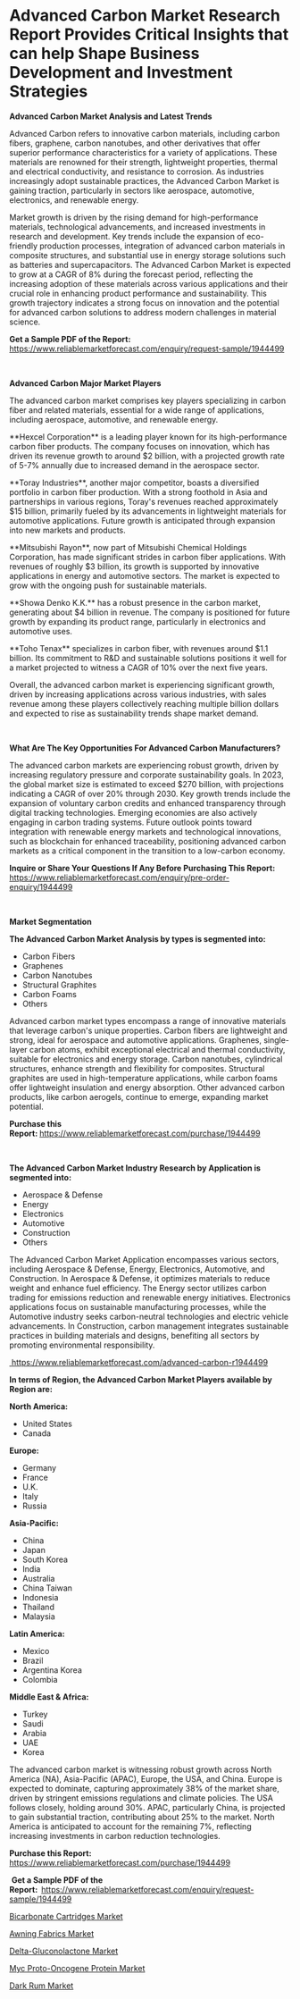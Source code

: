 <p><h1>Advanced Carbon Market Research Report Provides Critical Insights that can help Shape Business Development and Investment Strategies</h1></p><p><strong>Advanced Carbon Market Analysis and Latest Trends</strong></p>
<p><p>Advanced Carbon refers to innovative carbon materials, including carbon fibers, graphene, carbon nanotubes, and other derivatives that offer superior performance characteristics for a variety of applications. These materials are renowned for their strength, lightweight properties, thermal and electrical conductivity, and resistance to corrosion. As industries increasingly adopt sustainable practices, the Advanced Carbon Market is gaining traction, particularly in sectors like aerospace, automotive, electronics, and renewable energy.</p><p>Market growth is driven by the rising demand for high-performance materials, technological advancements, and increased investments in research and development. Key trends include the expansion of eco-friendly production processes, integration of advanced carbon materials in composite structures, and substantial use in energy storage solutions such as batteries and supercapacitors. The Advanced Carbon Market is expected to grow at a CAGR of 8% during the forecast period, reflecting the increasing adoption of these materials across various applications and their crucial role in enhancing product performance and sustainability. This growth trajectory indicates a strong focus on innovation and the potential for advanced carbon solutions to address modern challenges in material science.</p></p>
<p><strong>Get a Sample PDF of the Report:&nbsp;</strong> <a href="https://www.reliablemarketforecast.com/enquiry/request-sample/1944499?utm_campaign=2011&utm_medium=2&utm_source=Github&utm_content=ia&utm_term=30012025&utm_id=advanced-carbon">https://www.reliablemarketforecast.com/enquiry/request-sample/1944499</a></p>
<p>&nbsp;</p>
<p><strong>Advanced Carbon Major Market Players</strong></p>
<p><p>The advanced carbon market comprises key players specializing in carbon fiber and related materials, essential for a wide range of applications, including aerospace, automotive, and renewable energy. </p><p>**Hexcel Corporation** is a leading player known for its high-performance carbon fiber products. The company focuses on innovation, which has driven its revenue growth to around $2 billion, with a projected growth rate of 5-7% annually due to increased demand in the aerospace sector.</p><p>**Toray Industries**, another major competitor, boasts a diversified portfolio in carbon fiber production. With a strong foothold in Asia and partnerships in various regions, Toray's revenues reached approximately $15 billion, primarily fueled by its advancements in lightweight materials for automotive applications. Future growth is anticipated through expansion into new markets and products.</p><p>**Mitsubishi Rayon**, now part of Mitsubishi Chemical Holdings Corporation, has made significant strides in carbon fiber applications. With revenues of roughly $3 billion, its growth is supported by innovative applications in energy and automotive sectors. The market is expected to grow with the ongoing push for sustainable materials.</p><p>**Showa Denko K.K.** has a robust presence in the carbon market, generating about $4 billion in revenue. The company is positioned for future growth by expanding its product range, particularly in electronics and automotive uses.</p><p>**Toho Tenax** specializes in carbon fiber, with revenues around $1.1 billion. Its commitment to R&D and sustainable solutions positions it well for a market projected to witness a CAGR of 10% over the next five years.</p><p>Overall, the advanced carbon market is experiencing significant growth, driven by increasing applications across various industries, with sales revenue among these players collectively reaching multiple billion dollars and expected to rise as sustainability trends shape market demand.</p></p>
<p>&nbsp;</p>
<p><strong>What Are The Key Opportunities For Advanced Carbon Manufacturers?</strong></p>
<p><p>The advanced carbon markets are experiencing robust growth, driven by increasing regulatory pressure and corporate sustainability goals. In 2023, the global market size is estimated to exceed $270 billion, with projections indicating a CAGR of over 20% through 2030. Key growth trends include the expansion of voluntary carbon credits and enhanced transparency through digital tracking technologies. Emerging economies are also actively engaging in carbon trading systems. Future outlook points toward integration with renewable energy markets and technological innovations, such as blockchain for enhanced traceability, positioning advanced carbon markets as a critical component in the transition to a low-carbon economy.</p></p>
<p><strong>Inquire or Share Your Questions If Any Before Purchasing This Report:</strong> <a href="https://www.reliablemarketforecast.com/enquiry/pre-order-enquiry/1944499?utm_campaign=2011&utm_medium=2&utm_source=Github&utm_content=ia&utm_term=30012025&utm_id=advanced-carbon">https://www.reliablemarketforecast.com/enquiry/pre-order-enquiry/1944499</a></p>
<p>&nbsp;</p>
<p><strong>Market Segmentation</strong></p>
<p><strong>The Advanced Carbon Market Analysis by types is segmented into:</strong></p>
<p><ul><li>Carbon Fibers</li><li>Graphenes</li><li>Carbon Nanotubes</li><li>Structural Graphites</li><li>Carbon Foams</li><li>Others</li></ul></p>
<p><p>Advanced carbon market types encompass a range of innovative materials that leverage carbon's unique properties. Carbon fibers are lightweight and strong, ideal for aerospace and automotive applications. Graphenes, single-layer carbon atoms, exhibit exceptional electrical and thermal conductivity, suitable for electronics and energy storage. Carbon nanotubes, cylindrical structures, enhance strength and flexibility for composites. Structural graphites are used in high-temperature applications, while carbon foams offer lightweight insulation and energy absorption. Other advanced carbon products, like carbon aerogels, continue to emerge, expanding market potential.</p></p>
<p><strong>Purchase this Report:&nbsp;</strong><a href="https://www.reliablemarketforecast.com/purchase/1944499?utm_campaign=2011&utm_medium=2&utm_source=Github&utm_content=ia&utm_term=30012025&utm_id=advanced-carbon">https://www.reliablemarketforecast.com/purchase/1944499</a></p>
<p>&nbsp;</p>
<p><strong>The Advanced Carbon Market Industry Research by Application is segmented into:</strong></p>
<p><ul><li>Aerospace & Defense</li><li>Energy</li><li>Electronics</li><li>Automotive</li><li>Construction</li><li>Others</li></ul></p>
<p><p>The Advanced Carbon Market Application encompasses various sectors, including Aerospace & Defense, Energy, Electronics, Automotive, and Construction. In Aerospace & Defense, it optimizes materials to reduce weight and enhance fuel efficiency. The Energy sector utilizes carbon trading for emissions reduction and renewable energy initiatives. Electronics applications focus on sustainable manufacturing processes, while the Automotive industry seeks carbon-neutral technologies and electric vehicle advancements. In Construction, carbon management integrates sustainable practices in building materials and designs, benefiting all sectors by promoting environmental responsibility.</p></p>
<p><a href="https://www.reliablemarketforecast.com/advanced-carbon-r1944499?utm_campaign=2011&utm_medium=2&utm_source=Github&utm_content=ia&utm_term=30012025&utm_id=advanced-carbon">&nbsp;https://www.reliablemarketforecast.com/advanced-carbon-r1944499</a></p>
<p><strong>In terms of Region, the Advanced Carbon Market Players available by Region are:</strong></p>
<p>
    <p> <strong> North America: </strong>
        <ul>
            <li>United States</li>
            <li>Canada</li>
        </ul>
        </p> 
    <p> <strong> Europe: </strong>
        <ul>
            <li>Germany</li>
            <li>France</li>
            <li>U.K.</li>
            <li>Italy</li>
            <li>Russia</li>
        </ul>
        </p> 
    <p> <strong> Asia-Pacific: </strong>
        <ul>
            <li>China</li>
            <li>Japan</li>
            <li>South Korea</li>
            <li>India</li>
            <li>Australia</li>
            <li>China Taiwan</li>
            <li>Indonesia</li>
            <li>Thailand</li>
            <li>Malaysia</li>
        </ul>
        </p> 
    <p> <strong> Latin America: </strong>
        <ul>
            <li>Mexico</li>
            <li>Brazil</li>
            <li>Argentina Korea</li>
            <li>Colombia</li>
        </ul>
        </p> 
    <p> <strong> Middle East & Africa: </strong>
        <ul>
            <li>Turkey</li>
            <li>Saudi</li>
            <li>Arabia</li>
            <li>UAE</li>
            <li>Korea</li>
        </ul>
    </p>
    </p>
<p><p>The advanced carbon market is witnessing robust growth across North America (NA), Asia-Pacific (APAC), Europe, the USA, and China. Europe is expected to dominate, capturing approximately 38% of the market share, driven by stringent emissions regulations and climate policies. The USA follows closely, holding around 30%. APAC, particularly China, is projected to gain substantial traction, contributing about 25% to the market. North America is anticipated to account for the remaining 7%, reflecting increasing investments in carbon reduction technologies.</p></p>
<p><strong>Purchase this Report: </strong><a href="https://www.reliablemarketforecast.com/purchase/1944499?utm_campaign=2011&utm_medium=2&utm_source=Github&utm_content=ia&utm_term=30012025&utm_id=advanced-carbon">https://www.reliablemarketforecast.com/purchase/1944499</a></p>
<p>&nbsp;<strong>Get a Sample PDF of the Report:&nbsp;&nbsp;</strong><a href="https://www.reliablemarketforecast.com/enquiry/request-sample/1944499?utm_campaign=2011&utm_medium=2&utm_source=Github&utm_content=ia&utm_term=30012025&utm_id=advanced-carbon">https://www.reliablemarketforecast.com/enquiry/request-sample/1944499</a></p>
<p><strong></strong></p>
<p><p><a href="https://www.linkedin.com/pulse/current-evaluation-future-outlook-bicarbonate-cartridges-eiarc?utm_campaign=2011&utm_medium=2&utm_source=Github&utm_content=ia&utm_term=30012025&utm_id=advanced-carbon">Bicarbonate Cartridges Market</a></p><p><a href="https://www.linkedin.com/pulse/revenue-growth-forecast-awning-fabrics-market-52-cagr-from-uiloc?utm_campaign=2011&utm_medium=2&utm_source=Github&utm_content=ia&utm_term=30012025&utm_id=advanced-carbon">Awning Fabrics Market</a></p><p><a href="https://www.linkedin.com/pulse/analyzing-delta-gluconolactone-market-growth-revenue-trends-ugh8c?utm_campaign=2011&utm_medium=2&utm_source=Github&utm_content=ia&utm_term=30012025&utm_id=advanced-carbon">Delta-Gluconolactone Market</a></p><p><a href="https://www.linkedin.com/pulse/myc-proto-oncogene-protein-industry-trends-report-analyzing-x5ryf?utm_campaign=2011&utm_medium=2&utm_source=Github&utm_content=ia&utm_term=30012025&utm_id=advanced-carbon">Myc Proto-Oncogene Protein Market</a></p><p><a href="https://www.linkedin.com/pulse/comprehensive-evaluation-dark-rum-market-size-anticipating-ysiif?utm_campaign=2011&utm_medium=2&utm_source=Github&utm_content=ia&utm_term=30012025&utm_id=advanced-carbon">Dark Rum Market</a></p></p>